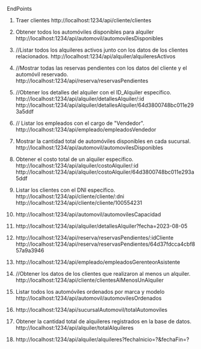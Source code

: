 
EndPoints

1. Traer clientes
http://localhost:1234/api/cliente/clientes

2. Obtener todos los automóviles disponibles para alquiler
http://localhost:1234/api/automovil/automovilesDisponibles

3. //Listar todos los alquileres activos junto con los datos de los clientes relacionados.
http://localhost:1234/api/alquiler/alquileresActivos

4. //Mostrar todas las reservas pendientes con los datos del cliente y el automóvil reservado.
http://localhost:1234/api/reserva/reservasPendientes

5. //Obtener los detalles del alquiler con el ID_Alquiler específico.
http://localhost:1234/api/alquiler/detallesAlquiler/:id
http://localhost:1234/api/alquiler/detallesAlquiler/64d3800748bc011e293a5ddf

6. // Listar los empleados con el cargo de "Vendedor".
http://localhost:1234/api/empleado/empleadosVendedor

7. Mostrar la cantidad total de automóviles disponibles en cada
sucursal.
http://localhost:1234/api/automovil/automovilesDisponibles

8.  Obtener el costo total de un alquiler específico.
http://localhost:1234/api/alquiler/costoAlquiler/:id
http://localhost:1234/api/alquiler/costoAlquiler/64d3800748bc011e293a5ddf


9. Listar los clientes con el DNI específico.
http://localhost:1234/api/cliente/cliente/:dni
http://localhost:1234/api/cliente/cliente/100554231

10. http://localhost:1234/api/automovil/automovilesCapacidad

11. http://localhost:1234/api/alquiler/detallesAlquiler?fecha=2023-08-05

12. http://localhost:1234/api/reserva/reservasPendientes/:idCliente
http://localhost:1234/api/reserva/reservasPendientes/64d37fdcca4cbf857a9a3946

13. http://localhost:1234/api/empleado/empleadosGerenteorAsistente

14. //Obtener los datos de los clientes que realizaron al menos un
alquiler.
http://localhost:1234/api/cliente/clientesAlMenosUnAlquiler

15. Listar todos los automóviles ordenados por marca y modelo
http://localhost:1234/api/automovil/automovilesOrdenados

16. http://localhost:1234/api/sucursalAutomovil/totalAutomoviles

17. Obtener la cantidad total de alquileres registrados en la base de
datos.
http://localhost:1234/api/alquiler/totalAlquileres

18. http://localhost:1234/api/alquiler/alquileres?fechaInicio=?&fechaFin=?